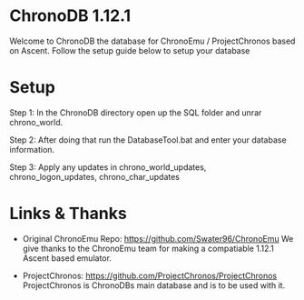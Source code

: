 # ChronoDB 1.12.1
Welcome to ChronoDB the database for ChronoEmu / ProjectChronos based on Ascent. Follow the setup guide below to setup your database

# Setup 
Step 1: In the ChronoDB directory open up the SQL folder and unrar chrono_world.

Step 2: After doing that run the DatabaseTool.bat and enter your database information.

Step 3: Apply any updates in chrono_world_updates, chrono_logon_updates, chrono_char_updates

# Links & Thanks 
* Original ChronoEmu Repo: https://github.com/Swater96/ChronoEmu
We give thanks to the ChronoEmu team for making a compatiable 1.12.1 Ascent based emulator.

* ProjectChronos: https://github.com/ProjectChronos/ProjectChronos
ProjectChronos is ChronoDBs main database and is to be used with it.

